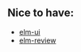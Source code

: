 Nice to have:
---
* [elm-ui](https://package.elm-lang.org/packages/mdgriffith/elm-ui/latest/)
* [elm-review](https://package.elm-lang.org/packages/jfmengels/elm-review/latest/)
